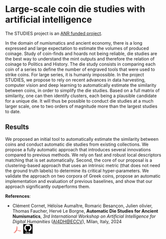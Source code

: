 # Large-scale coin die studies with artificial intelligence
The STUDIES project is an [ANR funded project](https://anr.fr/Project-ANR-23-CE38-0014).

In the domain of numismatics and ancient economy, there is a long expressed and large expectation to estimate the volumes of produced coinage. Study of coin-finds and hoards not being reliable, die studies are the best way to understand the mint outputs and therefore the relation of coinage to Politics and History. The die study consists in comparing each coin of a series to define the number of engraved tools that were used to strike coins. For large series, it is humanly impossible.
In the project STUDIES, we propose to rely on recent advances in data harvesting, computer vision and deep learning to automatically estimate the similarity between coins, in order to simplify the die studies. Based on a full matrix of similarity, one can then identify clusters, each being a plausible candidate for a unique die. It will thus be possible to conduct die studies at a much larger scale, one to two orders of magnitude more than the largest studies to date.

## Results
We proposed an initial tool to automatically estimate the similarity between coins and conduct automatic die studies from existing collections. We propose a fully automatic approach that introduces several innovations compared to previous methods. We rely on fast and robust local descriptors matching that is set automatically. Second, the core of our proposal is a clustering-based approach that uses an intrinsic metric (that does not need the ground truth labels) to determine its critical hyper-parameters. We validate the approach on two corpora of Greek coins, propose an automatic implementation and evaluation of previous baselines, and show that our approach significantly outperforms them. 

**References**: 
* Clément Cornet, Héloïse Aumaître, Romaric Besançon, Julien olivier, Thomas Faucher, Hervé Le Borgne, **Automatic Die Studies for Ancient Numismatics**, *3rd International Workshop on Artificial Intelligence for Digital Humanities* ([AI4DH@ECCV](https://sites.google.com/view/ai4dh2024)), Milan, Italy, 2024 <br/>[<img style="width:30px;" src="../../docs/logo_pdf.png"/>](https://arxiv.org/abs/2407.20876) [<img style="width:30px;" src="../../docs/logo_github.png"/>](https://github.com/ClementCornet/Auto-Die-Studies) 



